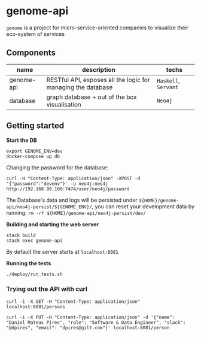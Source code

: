 # genome-api
`genome` is a project for micro-service-oriented companies to visualize their eco-system of services

## Components

| name | description | techs |
|---|---|---|
| genome-api | RESTful API, exposes all the logic for managing the database | `Haskell`, `Servant` |
| database | graph database + out of the box visualisation | `Neo4j` | X |
 
## Getting started

**Start the DB**
```
export GENOME_ENV=dev
docker-compose up db
```

Changing the password for the database:
```
curl -H "Content-Type: application/json" -XPOST -d '{"password":"devenv"}' -u neo4j:neo4j http://192.168.99.100:7474/user/neo4j/password
```
The Database's data and logs will be persisted under `${HOME}/genome-api/neo4j-persist/${GENOME_ENV}/`, you can reset your development data by running: `rm -rf ${HOME}/genome-api/neo4j-persist/dev/`

**Building and starting the web server**
```
stack build
stack exec genome-api
```
By default the server starts at `localhost:8081`

**Running the tests**
```
./deploy/run_tests.sh
```

### Trying out the API with curl
```
curl -i -X GET -H "Content-Type: application/json" localhost:8081/persons

curl -i -X PUT -H "Content-Type: application/json" -d '{"name": "Daniel Mateus Pires", "role": "Software & Data Engineer", "slack": "@dpires", "email": "dpires@gilt.com"}' localhost:8081/person
```

